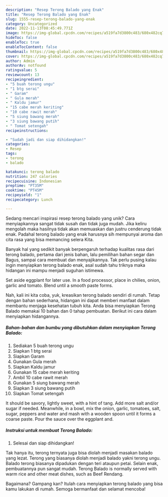 ```yaml
---
description: "Resep Terong Balado yang Enak"
title: "Resep Terong Balado yang Enak"
slug: 1555-resep-terong-balado-yang-enak
category: Uncategorized
date: 2022-11-13T08:45:49.771Z
image: https://img-global.cpcdn.com/recipes/a519fa7d3800c483/680x482cq70/terong-balado-foto-resep-utama.jpg
hideToc: false
enableToc: true
enableTocContent: false
thumbnail: https://img-global.cpcdn.com/recipes/a519fa7d3800c483/680x482cq70/terong-balado-foto-resep-utama.jpg
cover: https://img-global.cpcdn.com/recipes/a519fa7d3800c483/680x482cq70/terong-balado-foto-resep-utama.jpg
author: Admin
authorAv: notfound
ratingvalue: 5
reviewcount: 13
recipeingredient:
- "5 buah terong ungu"
- "1 btg serai"
- " Garam"
- " Gula merah"
- " Kaldu jamur"
- "15 cabe merah keriting"
- "10 cabe rawit merah"
- "5 siung bawang merah"
- "3 siung bawang putih"
- " Tomat setengah"
recipeinstructions:

- "Sudah jadi dan siap dihidangkan!"
categories:
- Resep
tags:
- terong
- balado

katakunci: terong balado 
nutrition: 247 calories
recipecuisine: Indonesian
preptime: "PT35M"
cooktime: "PT45M"
recipeyield: "1"
recipecategory: Lunch

---
```





Sedang mencari inspirasi resep terong balado yang unik? Cara menyiapkannya sangat tidak susah dan tidak juga mudah. Jika keliru mengolah maka hasilnya tidak akan memuaskan dan justru cenderung tidak enak. Padahal terong balado yang enak harusnya sih mempunyai aroma dan cita rasa yang bisa memancing selera Kita.





Banyak hal yang sedikit banyak berpengaruh terhadap kualitas rasa dari terong balado, pertama dari jenis bahan, lalu pemilihan bahan segar dan Bagus, sampai cara membuat dan menyajikannya. Tak perlu pusing kalau ingin menyiapkan terong balado enak,      asal sudah tahu triknya maka hidangan ini mampu menjadi suguhan istimewa.














Set aside eggplant for later use. In a food processor, place in chilies, onion, garlic and tomato. Blend until a smooth paste forms.






Nah, kali ini kita coba, yuk, kreasikan terong balado sendiri di rumah. Tetap dengan bahan sederhana, hidangan ini dapat memberi manfaat dalam membantu menjaga kesehatan tubuh kita. Anda bisa menyiapkan Terong Balado memakai 10 bahan dan 0 tahap pembuatan. Berikut ini cara dalam menyiapkan hidangannya.

<!--inarticleads1-->

##### Bahan-bahan dan bumbu yang dibutuhkan dalam menyiapkan Terong Balado:

1. Sediakan 5 buah terong ungu
1. Siapkan 1 btg serai
1. Siapkan  Garam
1. Gunakan  Gula merah
1. Siapkan  Kaldu jamur
1. Gunakan 15 cabe merah keriting
1. Ambil 10 cabe rawit merah
1. Gunakan 5 siung bawang merah
1. Siapkan 3 siung bawang putih
1. Siapkan  Tomat setengah


It should be savory, lightly sweet, with a hint of tang. Add more salt and/or sugar if needed. Meanwhile, in a bowl, mix the onion, garlic, tomatoes, salt, sugar, peppers and water and mash with a wooden spoon until it forms a coarse paste. Pour the sauce over the eggplant and. 

<!--inarticleads2-->

##### Instruksi untuk membuat Terong Balado:


1. Selesai dan siap dihidangkan!

Tak hanya itu, terong ternyata juga bisa diolah menjadi masakan balado yang lezat. Terong yang biasanya diolah menjadi balado yakni terong ungu. Balado terong biasanya dipadukan dengan teri ataupun petai. Selain enak, pembuatannya pun sangat mudah. Terong Balado is normally served with warm rice and other meat dishes, such as Beef Rendang. 

Bagaimana? Gampang kan? Itulah cara menyiapkan terong balado yang bisa kamu lakukan di rumah. Semoga bermanfaat dan selamat mencoba!

